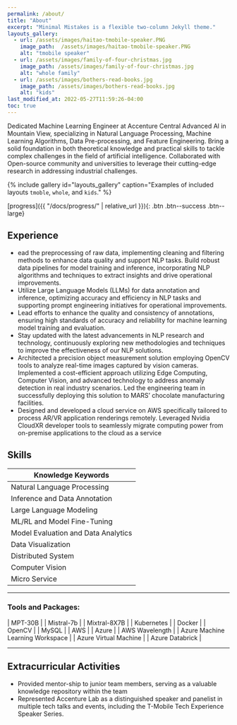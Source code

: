 ```yaml
---
permalink: /about/
title: "About"
excerpt: "Minimal Mistakes is a flexible two-column Jekyll theme."
layouts_gallery:
  - url: /assets/images/haitao-tmobile-speaker.PNG
    image_path:  /assets/images/haitao-tmobile-speaker.PNG
    alt: "tmobile speaker"
  - url: /assets/images/family-of-four-christmas.jpg
    image_path: /assets/images/family-of-four-christmas.jpg
    alt: "whole family"
  - url: /assets/images/bothers-read-books.jpg
    image_path: /assets/images/bothers-read-books.jpg
    alt: "kids"
last_modified_at: 2022-05-27T11:59:26-04:00
toc: true
---
```


Dedicated Machine Learning Engineer at Accenture Central Advanced Al in Mountain View, specializing in Natural Language Processing, Machine Learning Algorithms, Data Pre-processing, and Feature Engineering. Bring a solid foundation in both theoretical knowledge and practical skills to tackle complex challenges in the field of artificial intelligence. Collaborated with Open-source community and universities to leverage their cutting-edge research in addressing industrial challenges.

{% include gallery id="layouts_gallery" caption="Examples of included layouts `tmoble`, `whole`, and `kids`." %}

[progress]({{ "/docs/progress/" | relative_url }}){: .btn .btn--success .btn--large}

## Experience

- ead the preprocessing of raw data, implementing cleaning and filtering methods to enhance data quality and support NLP tasks. Build robust data pipelines for model training and inference, incorporating NLP algorithms and techniques to extract insights and drive operational improvements.
- Utilize Large Language Models (LLMs) for data annotation and inference, optimizing accuracy and efficiency in NLP tasks and supporting prompt engineering initiatives for operational improvements.
- Lead efforts to enhance the quality and consistency of annotations, ensuring high standards of accuracy and reliability for machine learning model training and evaluation.
- Stay updated with the latest advancements in NLP research and technology, continuously exploring new methodologies and techniques to improve the effectiveness of our NLP solutions.
- Architected a precision object measurement solution employing OpenCV tools to analyze real-time images captured by vision cameras. Implemented a cost-efficient approach utilizing Edge Computing, Computer Vision, and advanced technology to address anomaly detection in real industry scenarios. Led the engineering team in successfully deploying this solution to MARS’ chocolate manufacturing facilities.
- Designed and developed a cloud service on AWS specifically tailored to process AR/VR application renderings remotely. Leveraged Nvidia CloudXR developer tools to seamlessly migrate computing power from on-premise applications to the cloud as a service

## Skills

| Knowledge Keywords                          |
| ------------------------------------------- | 
| Natural Language Processing |
| Inference and Data Annotation |
| Large Language Modeling |
| ML/RL and Model Fine-Tuning |
| Model Evaluation and Data Analytics |
| Data Visualization |
| Distributed System |
| Computer Vision |
| Micro Service |

---

### Tools and Packages:

| MPT-30B |
| Mistral-7b |
| Mixtral-8X7B |
| Kubernetes |
| Docker |
| OpenCV |
| MySQL |
| AWS |
| Azure |
| AWS Wavelength |
| Azure Machine Learning Workspace |
| Azure Virtual Machine |
| Azure Databrick |

---

## Extracurricular Activities
- Provided mentor-ship to junior team members, serving as a valuable knowledge repository within the team
- Represented Accenture Lab as a distinguished speaker and panelist in multiple tech talks and events, including the
T-Mobile Tech Experience Speaker Series.

